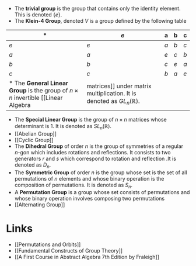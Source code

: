* The **trivial group** is the group that contains only the identity element. This is denoted $\{e\}$.
* The **Klein-4 Group**, denoted $V$ is a group defined by the following table

| $\ast$ | $e$ | a   | b   | c   |
| ------ | --- | --- | --- | --- |
| $e$    | $e$ | $a$ | $b$ | $c$ |
| $a$    | $a$ | $e$ | $c$ | $b$ |
| $b$    | $b$ | $c$ | $e$ | $a$ |
| $c$    | $c$ | $b$ | $a$ | $e$ |
* The **General Linear Group** is the group of $n\times n$ invertible [[Linear Algebra|matrices]] under matrix multiplication. It is denoted as $GL_n(\mathbb{R})$.
* The **Special Linear Group** is the group of $n\times n$ matrices whose determinant is $1$. It is denoted as $SL_n(\mathbb{R})$.
* [[Abelian Group]]
* [[Cyclic Group]]
* The **Dihedral Group** of order $n$ is the group of symmetries of a regular $n$-gon which includes rotations and reflections. It consists to two generators $r$ and $s$ which correspond to rotation and reflection .It is denoted as $D_n$.
* The **Symmetric Group** of order $n$ is the group whose set is the set of all permutations of $n$ elements and whose binary operation is the composition of permutations. It is denoted as $S_n$.
* A **Permutation Group** is a group whose set consists of permutations and whose binary operation involves composing two permutations
* [[Alternating Group]]
# Links
* [[Permutations and Orbits]]
* [[Fundamental Constructs of Group Theory]]
* [[A First Course in Abstract Algebra 7th Edition by Fraleigh]]